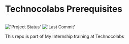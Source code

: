 # Technocolabs Prerequisites
<img src="">

!['Project Status'](https://img.shields.io/badge/Project%20Status-Completed-green)
!['Last Commit'](https://img.shields.io/github/last-commit/ismael616/Technocolabs_Prerequisite_Data-Cleaning
)

This repo is part of My Internship training at Technocolabs

